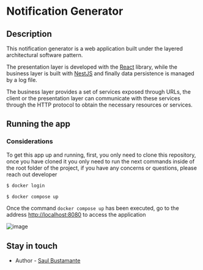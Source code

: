 # Notification Generator

## Description

This notification generator is a web application built under the layered architectural software pattern.

The presentation layer is developed with the [React](https://react.dev/) library, while the business layer is built with [NestJS](https://nestjs.com/) and finally data persistence is managed by a log file.

The business layer provides a set of services exposed through URLs, the client or the presentation layer can communicate with these services through the HTTP protocol to obtain the necessary resources or services.

## Running the app

### Considerations

To get this app up and running, first, you only need to clone this repository, once you have cloned it you only need to run the next commands inside of the root folder of the project, if you have any concerns or questions, please reach out developer

```bash
$ docker login

$ docker compose up
```

Once the command `docker compose up` has been executed, go to the address [http://localhost:8080](http://localhost:8080) to access the application

![image](https://github.com/saesbuba/notification-generator/assets/24261976/86f971d7-38d4-42de-b780-2e0becd562ac)

## Stay in touch

- Author - [Saul Bustamante](https://github.com/saesbuba)

